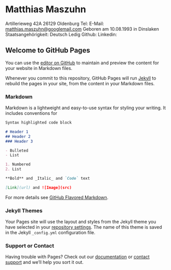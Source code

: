 # Matthias Maszuhn

Artillerieweg 42A
26129 Oldenburg
Tel:
E-Mail: [matthias.maszuhn@googlemail.com](matthias.maszuhn@googlemail.com)
Geboren am 10.08.1993 in Dinslaken
Staatsangehörigkeit: Deutsch
Ledig
Github:
Linkedin:


## Welcome to GitHub Pages

You can use the [editor on GitHub](https://github.com/MatthiasMas/MatthiasMas.github.io/edit/main/README.md) to maintain and preview the content for your website in Markdown files.

Whenever you commit to this repository, GitHub Pages will run [Jekyll](https://jekyllrb.com/) to rebuild the pages in your site, from the content in your Markdown files.

### Markdown

Markdown is a lightweight and easy-to-use syntax for styling your writing. It includes conventions for

```markdown
Syntax highlighted code block

# Header 1
## Header 2
### Header 3

- Bulleted
- List

1. Numbered
2. List

**Bold** and _Italic_ and `Code` text

[Link](url) and ![Image](src)
```

For more details see [GitHub Flavored Markdown](https://guides.github.com/features/mastering-markdown/).

### Jekyll Themes

Your Pages site will use the layout and styles from the Jekyll theme you have selected in your [repository settings](https://github.com/MatthiasMas/MatthiasMas.github.io/settings). The name of this theme is saved in the Jekyll `_config.yml` configuration file.

### Support or Contact

Having trouble with Pages? Check out our [documentation](https://docs.github.com/categories/github-pages-basics/) or [contact support](https://support.github.com/contact) and we’ll help you sort it out.
